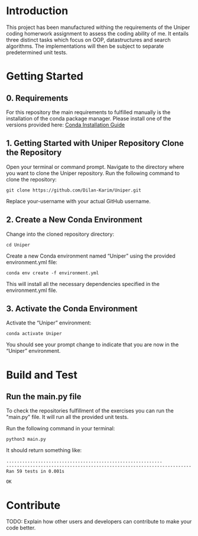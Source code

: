 # Introduction
This project has been manufactured withing the requirements of the Uniper coding homerwork assignment to assess the coding ability of me. It entails three distinct tasks which focus on OOP, datastructures and search algorithms. The implementations will then be subject to separate predetermined unit tests. 
# Getting Started
## 0. Requirements
For this repository the main requirements to fulfilled manually is the installation of the conda package manager. Please install one of the versions provided here: [Conda Installation Guide](https://conda.io/projects/conda/en/latest/user-guide/install/index.html)
## 1. Getting Started with Uniper Repository Clone the Repository

Open your terminal or command prompt.
Navigate to the directory where you want to clone the Uniper repository.
Run the following command to clone the repository:

    git clone https://github.com/Dilan-Karim/Uniper.git

Replace your-username with your actual GitHub username.

## 2. Create a New Conda Environment

Change into the cloned repository directory:

    cd Uniper

 Create a new Conda environment named “Uniper” using the provided environment.yml file:

    conda env create -f environment.yml

This will install all the necessary dependencies specified in the environment.yml file.

## 3. Activate the Conda Environment

Activate the “Uniper” environment:

    conda activate Uniper

You should see your prompt change to indicate that you are now in the “Uniper” environment.


# Build and Test

## Run the main.py file
To check the repositories fulfillment of the exercises you can run the "main.py" file. It will run all the provided unit tests.

Run the following command in your terminal:

    python3 main.py

It should return something like:

    ...........................................................
    ----------------------------------------------------------------------
    Ran 59 tests in 0.001s

    OK
# Contribute
TODO: Explain how other users and developers can contribute to make your code better.

